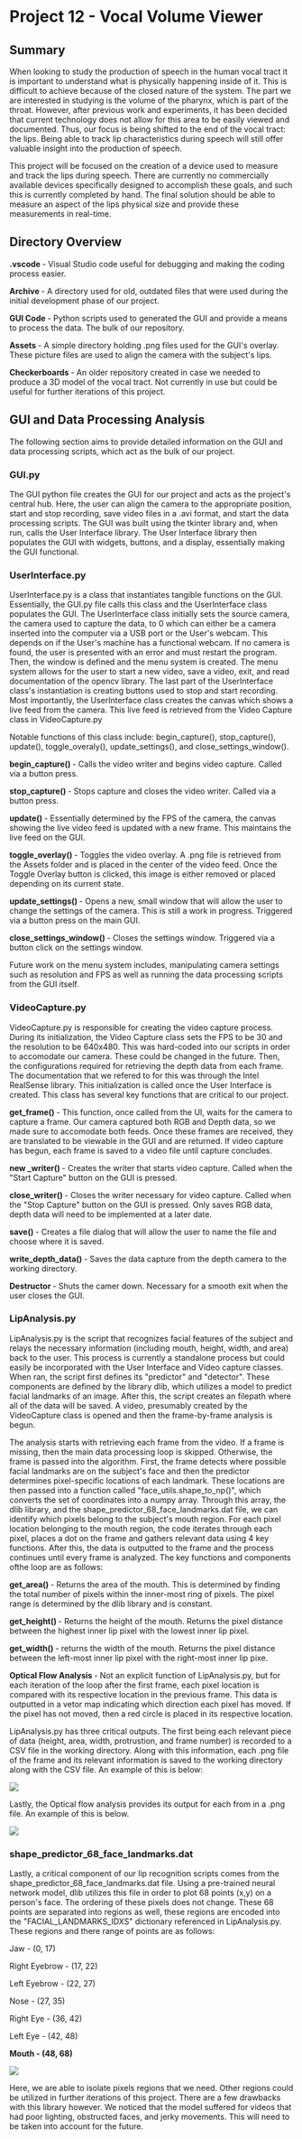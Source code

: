 # Project 12 - Vocal Volume Viewer

## Summary

When looking to study the production of speech in the human vocal tract it is important to understand what is physically happening inside of it. This is difficult to achieve because of the closed nature of the system. The part we are interested in studying is the volume of the pharynx, which is part of the throat. However, after previous work and experiments, it has been decided that current technology does not allow for this area to be easily viewed and documented.  Thus, our focus is being shifted to the end of the vocal tract: the lips. Being able to track lip characteristics during speech will still offer valuable insight into the production of speech.



This project will be focused on the creation of a device used to measure and track the lips during speech. There are currently no commercially available devices specifically designed to accomplish these goals, and such this is currently completed by hand. The final solution should be able to measure an aspect of the lips physical size and provide these measurements in real-time.


## Directory Overview

<b> .vscode </b> - Visual Studio code useful for debugging and making the coding process easier.

<b> Archive </b> - A directory used for old, outdated files that were used during the initial development phase of our project.

<b> GUI Code </b> - Python scripts used to generated the GUI and provide a means to process the data. The bulk of our repository.

<b> Assets </b> - A simple directory holding .png files used for the GUI's overlay. These picture files are used to align the camera with the subject's lips.

<b> Checkerboards </b> - An older repository created in case we needed to produce a 3D model of the vocal tract. Not currently in use but could be useful for further iterations of this project.


## GUI and Data Processing Analysis

The following section aims to provide detailed information on the GUI and data processing scripts, which act as the bulk of our project.

### GUI.py

The GUI python file creates the GUI for our project and acts as the project's central hub. Here, the user can align the camera to the appropriate position, start and stop recording, save video files in a .avi format, and start the data processing scripts.
The GUI was built using the tkinter library and, when run, calls the User Interface library. The User Interface library then populates the GUI with 
widgets, buttons, and a display, essentially making the GUI functional.

### UserInterface.py

UserInterface.py is a class that instantiates tangible functions on the GUI. Essentially, the GUI.py file calls this class and the UserInterface class populates the GUI.
The UserInterface class initially sets the source camera, the camera used to capture the data, to 0 which can either be a camera inserted into the computer via a USB port or the User's webcam. This depends on if the User's machine has a functional webcam.
If no camera is found, the user is presented with an error and must restart the program. Then, the window is defined and the menu system is created. The menu system allows for the user to start a new video, save a video, exit, and read documentation of the opencv library.
The last part of the UserInterface class's instantiation is creating buttons used to stop and start recording.
Most importantly, the UserInterface class creates the canvas which shows a live feed from the camera. This live feed is retrieved from the Video Capture class in VideoCapture.py

Notable functions of this class include: begin_capture(), stop_capture(), update(), toggle_overaly(), update_settings(), and close_settings_window().

<b> begin_capture() </b> - Calls the video writer and begins video capture. Called via a button press.

<b> stop_capture() </b> - Stops capture and closes the video writer. Called via a button press.

<b> update() </b> - Essentially determined by the FPS of the camera, the canvas showing the live video feed is updated with a new frame. This maintains the live feed on the GUI.

<b> toggle_overlay() </b> - Toggles the video overlay. A .png file is retrieved from the Assets folder and is placed in the center of the video feed. Once the Toggle Overlay button is clicked, this image is either removed or placed depending on its current state.

<b> update_settings() </b> - Opens a new, small window that will allow the user to change the settings of the camera. This is still a work in progress. Triggered via a button press on the main GUI.

<b> close_settings_window() </b> - Closes the settings window. Triggered via a button click on the settings window.

Future work on the menu system includes, manipulating camera settings such as resolution and FPS as well as running the data processing scripts from the GUI itself.

### VideoCapture.py

VideoCapture.py is responsible for creating the video capture process. During its initialization, the Video Capture class sets the FPS to be 30 and the resolution to be 640x480. This was hard-coded into our scripts in order to accomodate our camera. These could be changed in the future. Then, the configurations required for retrieving the depth data from each frame. The documentation that we refered to for this was through the Intel RealSense library. This initialization is called once the User Interface is created. This class has several key functions that are critical to our project.

<b> get_frame() </b> - This function, once called from the UI, waits for the camera to capture a frame. Our camera captured both RGB and Depth data, so we made sure to accomodate both feeds. Once these frames are received, they are translated to be viewable in the GUI and are returned. If video capture has begun, each frame is saved to a video file until capture concludes.

<b> new _writer() </b> - Creates the writer that starts video capture. Called when the "Start Capture" button on the GUI is pressed.

<b> close_writer() </b> - Closes the writer necessary for video capture. Called when the "Stop Capture" button on the GUI is pressed. Only saves RGB data, depth data will need to be implemented at a later date. 

<b> save() </b> - Creates a file dialog that will allow the user to name the file and choose where it is saved. 

<b> write_depth_data() </b> - Saves the data capture from the depth camera to the working directory. 

<b> Destructor </b> - Shuts the camer down. Necessary for a smooth exit when the user closes the GUI.

### LipAnalysis.py 

LipAnalysis.py is the script that recognizes facial features of the subject and relays the necessary information (including mouth, height, width, and area) back to the user. This process is currently a standalone process but could easily be incorporated with the User Interface and Video capture classes. When ran, the script first defines its "predictor" and "detector". These components are defined by the library dlib, which utilizes a model to predict facial landmarks of an image. After this, the script creates an filepath where all of the data will be saved. A video, presumably created by the VideoCapture class is opened and then the frame-by-frame analysis is begun. 

The analysis starts with retrieving each frame from the video. If a frame is missing, then the main data processing loop is skipped. Otherwise, the frame is passed into the algorithm. First, the frame detects where possible facial landmarks are on the subject's face and then the predictor determines pixel-specific locations of each landmark. These locations are then passed into a function called "face_utils.shape_to_np()", which converts the set of coordinates into a numpy array. Through this array, the dlib library, and the shape_predictor_68_face_landmarks.dat file, we can identify which pixels belong to the subject's mouth region. For each pixel location belonging to the mouth region, the code iterates through each pixel, places a dot on the frame and gathers relevant data using 4 key functions. After this, the data is outputted to the frame and the process continues until every frame is analyzed. The key functions and components ofthe loop are as follows:

<b> get_area() </b> - Returns the area of the mouth. This is determined by finding the total number of pixels within the inner-most ring of pixels. The pixel range is determined by the dlib library and is constant. 

<b> get_height() </b> - Returns the height of the mouth. Returns the pixel distance between the highest inner lip pixel with the lowest inner lip pixel.

<b> get_width() </b> - returns the width of the mouth. Returns the pixel distance between the left-most inner lip pixel with the right-most inner lip pixe.

<b> Optical Flow Analysis </b> - Not an explicit function of LipAnalysis.py, but for each iteration of the loop after the first frame, each pixel location is compared with its respective location in the previous frame. This data is outputted in a vetor map indicating which direction each pixel has moved. If the pixel has not moved, then a red circle is placed in its respective location. 

LipAnalysis.py has three critical outputs. The first being each relevant piece of data (height, area, width, protrustion, and frame number) is recorded to a CSV file in the working directory. Along with this information, each .png file of the frame and its relevant information is saved to the working directory along with the CSV file. An example of this is below:

![](assets/frame_29.png)

Lastly, the Optical flow analysis provides its output for each from in a .png file. An example of this is below.

![](assets/samplevector.png)


### shape_predictor_68_face_landmarks.dat

Lastly, a critical component of our lip recognition scripts comes from the shape_predictor_68_face_landmarks.dat file. Using a pre-trained neural network model, dlib utilizes this file in order to plot 68 points (x,y) on a person's face. The ordering of these pixels does not change. These 68 points are separated into regions as well, these regions are encoded into the "FACIAL_LANDMARKS_IDXS" dictionary referenced in LipAnalysis.py. These regions and there range of points are as follows:

Jaw - (0, 17)

Right Eyebrow - (17, 22)

Left Eyebrow - (22, 27)

Nose - (27, 35)

Right Eye - (36, 42)

Left Eye - (42, 48)

<b> Mouth - (48, 68) </b>

![](assets/shape_predictor_diagram.jpeg)

Here, we are able to isolate pixels regions that we need. Other regions could be utilized in further iterations of this project. There are a few drawbacks with this library however. We noticed that the model suffered for videos that had poor lighting, obstructed faces, and jerky movements. This will need to be taken into account for the future. 
